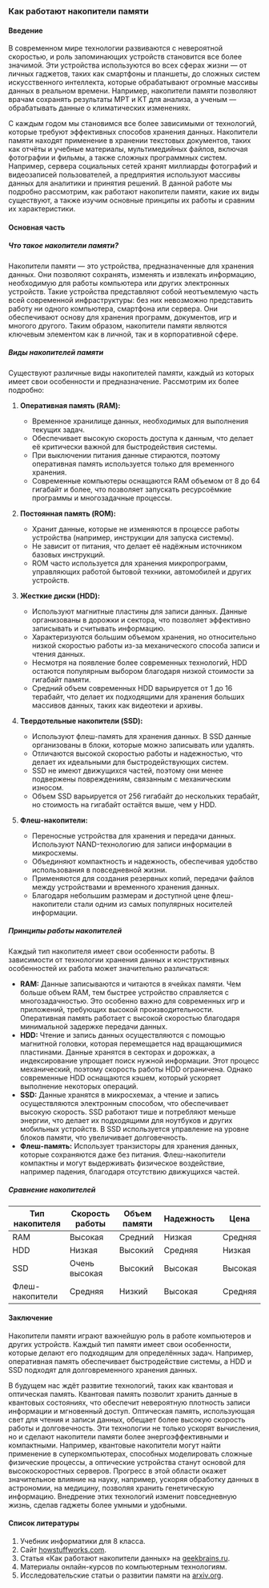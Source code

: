 ### Как работают накопители памяти

#### Введение

В современном мире технологии развиваются с невероятной скоростью, и роль запоминающих устройств становится все более значимой. Эти устройства используются во всех сферах жизни — от личных гаджетов, таких как смартфоны и планшеты, до сложных систем искусственного интеллекта, которые обрабатывают огромные массивы данных в реальном времени. Например, накопители памяти позволяют врачам сохранять результаты МРТ и КТ для анализа, а ученым — обрабатывать данные о климатических изменениях.

С каждым годом мы становимся все более зависимыми от технологий, которые требуют эффективных способов хранения данных. Накопители памяти находят применение в хранении текстовых документов, таких как отчёты и учебные материалы, мультимедийных файлов, включая фотографии и фильмы, а также сложных программных систем. Например, сервера социальных сетей хранят миллиарды фотографий и видеозаписей пользователей, а предприятия используют массивы данных для аналитики и принятия решений. В данной работе мы подробно рассмотрим, как работают накопители памяти, какие их виды существуют, а также изучим основные принципы их работы и сравним их характеристики.

#### Основная часть

##### Что такое накопители памяти?

Накопители памяти — это устройства, предназначенные для хранения данных. Они позволяют сохранять, изменять и извлекать информацию, необходимую для работы компьютера или других электронных устройств. Такие устройства представляют собой неотъемлемую часть всей современной инфраструктуры: без них невозможно представить работу ни одного компьютера, смартфона или сервера. Они обеспечивают основу для хранения программ, документов, игр и многого другого. Таким образом, накопители памяти являются ключевым элементом как в личной, так и в корпоративной сфере.

##### Виды накопителей памяти

Существуют различные виды накопителей памяти, каждый из которых имеет свои особенности и предназначение. Рассмотрим их более подробно:

1. **Оперативная память (RAM):**

   - Временное хранилище данных, необходимых для выполнения текущих задач.
   - Обеспечивает высокую скорость доступа к данным, что делает её критически важной для быстродействия системы.
   - При выключении питания данные стираются, поэтому оперативная память используется только для временного хранения.
   - Современные компьютеры оснащаются RAM объемом от 8 до 64 гигабайт и более, что позволяет запускать ресурсоёмкие программы и многозадачные процессы.

2. **Постоянная память (ROM):**

   - Хранит данные, которые не изменяются в процессе работы устройства (например, инструкции для запуска системы).
   - Не зависит от питания, что делает её надёжным источником базовых инструкций.
   - ROM часто используется для хранения микропрограмм, управляющих работой бытовой техники, автомобилей и других устройств.

3. **Жесткие диски (HDD):**

   - Используют магнитные пластины для записи данных. Данные организованы в дорожки и сектора, что позволяет эффективно записывать и считывать информацию.
   - Характеризуются большим объемом хранения, но относительно низкой скоростью работы из-за механического способа записи и чтения данных.
   - Несмотря на появление более современных технологий, HDD остаются популярным выбором благодаря низкой стоимости за гигабайт памяти.
   - Средний объем современных HDD варьируется от 1 до 16 терабайт, что делает их подходящими для хранения больших массивов данных, таких как видеотеки и архивы.

4. **Твердотельные накопители (SSD):**

   - Используют флеш-память для хранения данных. В SSD данные организованы в блоки, которые можно записывать или удалять.
   - Отличаются высокой скоростью работы и надежностью, что делает их идеальными для быстродействующих систем.
   - SSD не имеют движущихся частей, поэтому они менее подвержены повреждениям, связанным с механическим износом.
   - Объем SSD варьируется от 256 гигабайт до нескольких терабайт, но стоимость на гигабайт остаётся выше, чем у HDD.

5. **Флеш-накопители:**

   - Переносные устройства для хранения и передачи данных. Используют NAND-технологию для записи информации в микросхемы.
   - Объединяют компактность и надежность, обеспечивая удобство использования в повседневной жизни.
   - Применяются для создания резервных копий, передачи файлов между устройствами и временного хранения данных.
   - Благодаря небольшим размерам и доступной цене флеш-накопители стали одним из самых популярных носителей информации.

##### Принципы работы накопителей

Каждый тип накопителя имеет свои особенности работы. В зависимости от технологии хранения данных и конструктивных особенностей их работа может значительно различаться:

- **RAM:** Данные записываются и читаются в ячейках памяти. Чем больше объем RAM, тем быстрее устройство справляется с многозадачностью. Это особенно важно для современных игр и приложений, требующих высокой производительности. Оперативная память работает с высокой скоростью благодаря минимальной задержке передачи данных.
- **HDD:** Чтение и запись данных осуществляются с помощью магнитной головки, которая перемещается над вращающимися пластинами. Данные хранятся в секторах и дорожках, а индексирование упрощает поиск нужной информации. Этот процесс механический, поэтому скорость работы HDD ограничена. Однако современные HDD оснащаются кэшем, который ускоряет выполнение некоторых операций.
- **SSD:** Данные хранятся в микросхемах, а чтение и запись осуществляются электронным способом, что обеспечивает высокую скорость. SSD работают тише и потребляют меньше энергии, что делает их подходящими для ноутбуков и других мобильных устройств. В SSD используется управление на уровне блоков памяти, что увеличивает долговечность.
- **Флеш-память:** Использует транзисторы для хранения данных, которые сохраняются даже без питания. Флеш-накопители компактны и могут выдерживать физическое воздействие, например падения, благодаря отсутствию движущихся частей.

##### Сравнение накопителей

| Тип накопителя  | Скорость работы | Объем памяти | Надежность | Цена    |
| --------------- | --------------- | ------------ | ---------- | ------- |
| RAM             | Высокая         | Средний      | Низкая     | Средняя |
| HDD             | Низкая          | Высокий      | Средняя    | Низкая  |
| SSD             | Очень высокая   | Высокий      | Высокая    | Высокая |
| Флеш-накопители | Средняя         | Низкий       | Высокая    | Средняя |

#### Заключение

Накопители памяти играют важнейшую роль в работе компьютеров и других устройств. Каждый тип памяти имеет свои особенности, которые делают его подходящим для определённых задач. Например, оперативная память обеспечивает быстродействие системы, а HDD и SSD подходят для долговременного хранения данных.

В будущем нас ждёт развитие технологий, таких как квантовая и оптическая память. Квантовая память позволит хранить данные в квантовых состояниях, что обеспечит невероятную плотность записи информации и мгновенный доступ. Оптическая память, использующая свет для чтения и записи данных, обещает более высокую скорость работы и долговечность. Эти технологии не только ускорят вычисления, но и сделают накопители памяти более энергоэффективными и компактными. Например, квантовые накопители могут найти применение в суперкомпьютерах, способных моделировать сложные физические процессы, а оптические устройства станут основой для высокоскоростных серверов. Прогресс в этой области окажет значительное влияние на науку, например, ускоряя обработку данных в астрономии, на медицину, позволяя хранить генетическую информацию. Внедрение этих технологий изменит повседневную жизнь, сделав гаджеты более умными и удобными.

#### Список литературы

1. Учебник информатики для 8 класса.
2. Сайт [howstuffworks.com](https://howstuffworks.com).
3. Статья «Как работают накопители данных» на [geekbrains.ru](https://geekbrains.ru).
4. Материалы онлайн-курсов по компьютерным технологиям.
5. Исследовательские статьи о развитии памяти на [arxiv.org](https://arxiv.org).

####
